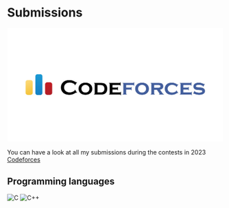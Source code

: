 # Submissions

![alt text](codeforces.jpeg)

You can have a look at all my submissions during the contests in 2023 [Codeforces](https://codeforces.com/)

## Programming languages

![C](https://img.shields.io/badge/c-%2300599C.svg?style=for-the-badge&logo=c&logoColor=white)
![C++](https://img.shields.io/badge/c++-%2300599C.svg?style=for-the-badge&logo=c%2B%2B&logoColor=white)
 
